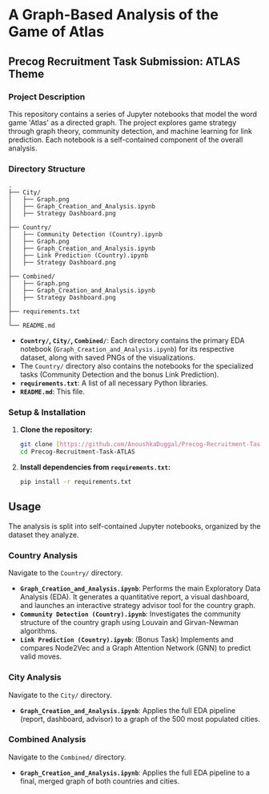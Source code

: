 # A Graph-Based Analysis of the Game of Atlas
## Precog Recruitment Task Submission: ATLAS Theme

### Project Description
This repository contains a series of Jupyter notebooks that model the word game 'Atlas' as a directed graph. The project explores game strategy through graph theory, community detection, and machine learning for link prediction. Each notebook is a self-contained component of the overall analysis.

### Directory Structure
```text
.
├── City/
│   ├── Graph.png
│   ├── Graph_Creation_and_Analysis.ipynb
│   ├── Strategy Dashboard.png
│
├── Country/
│   ├── Community Detection (Country).ipynb
│   ├── Graph.png
│   ├── Graph_Creation_and_Analysis.ipynb
│   ├── Link Prediction (Country).ipynb
│   ├── Strategy Dashboard.png
│
├── Combined/
│   ├── Graph.png
│   ├── Graph_Creation_and_Analysis.ipynb
│   ├── Strategy Dashboard.png
│
├── requirements.txt
│
└── README.md
```

* **`Country/`, `City/`, `Combined/`**: Each directory contains the primary EDA notebook (`Graph_Creation_and_Analysis.ipynb`) for its respective dataset, along with saved PNGs of the visualizations.
* The `Country/` directory also contains the notebooks for the specialized tasks (Community Detection and the bonus Link Prediction).
* **`requirements.txt`**: A list of all necessary Python libraries.
* **`README.md`**: This file.


  
### Setup & Installation

1.  **Clone the repository:**
    ```bash
    git clone [https://github.com/AnoushkaDuggal/Precog-Recruitment-Task-ATLAS.git](https://github.com/AnoushkaDuggal/Precog-Recruitment-Task-ATLAS.git)
    cd Precog-Recruitment-Task-ATLAS
    ```
2.  **Install dependencies from `requirements.txt`:**
    ```bash
    pip install -r requirements.txt
    ```

## Usage
The analysis is split into self-contained Jupyter notebooks, organized by the dataset they analyze.

### Country Analysis
Navigate to the `Country/` directory.
* **`Graph_Creation_and_Analysis.ipynb`**: Performs the main Exploratory Data Analysis (EDA). It generates a quantitative report, a visual dashboard, and launches an interactive strategy advisor tool for the country graph.
* **`Community Detection (Country).ipynb`**: Investigates the community structure of the country graph using Louvain and Girvan-Newman algorithms.
* **`Link Prediction (Country).ipynb`**: (Bonus Task) Implements and compares Node2Vec and a Graph Attention Network (GNN) to predict valid moves.

### City Analysis
Navigate to the `City/` directory.
* **`Graph_Creation_and_Analysis.ipynb`**: Applies the full EDA pipeline (report, dashboard, advisor) to a graph of the 500 most populated cities.




### Combined Analysis
Navigate to the `Combined/` directory.
* **`Graph_Creation_and_Analysis.ipynb`**: Applies the full EDA pipeline to a final, merged graph of both countries and cities.
    

